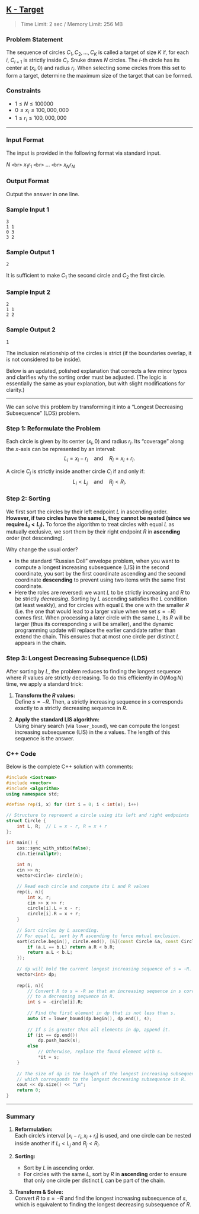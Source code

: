## [K - Target](https://atcoder.jp/contests/tdpc/tasks/tdpc_target)

> Time Limit: 2 sec / Memory Limit: 256 MB

### Problem Statement

The sequence of circles $C_1, C_2, \dots, C_K$ is called a target of size $K$ if, for each $i$, $C_{i+1}$ is strictly inside $C_i$. Snuke draws $N$ circles. The $i$-th circle has its center at $(x_i, 0)$ and radius $r_i$. When selecting some circles from this set to form a target, determine the maximum size of the target that can be formed.

<!-- 円の列 $C_1, C_2, \dots,C_K$ は各 $i$ に対し $C_{i+1}$ が $C_i$ の strictly に内部にあるときサイズ $K$ のターゲットであるという。 すぬけ君は、円を $N$ 個描いた。$i$ 番目の円は中心が $(x_i, 0)$ であり、半径が $r_i$ である。この中から円をいくつか選んでターゲットを作るとき、ターゲットの最大サイズを求めよ。 -->

### Constraints

* $1 \le N \le 100000$
* $0 \le x_i \le 100,000,000$
* $1 \le r_i \le 100,000,000$

---

### Input Format

The input is provided in the following format via standard input.

<!-- 入力は以下の形式で標準入力から与えられる。 -->

$N$ `<br>`
$x_1r_1$ `<br>`
$\dots$ `<br>`
$x_Nr_N$

### Output Format

Output the answer in one line.

<!-- 答えを一行に出力せよ。 -->

### Sample Input 1

```
3
1 1
0 3
3 2
```

### Sample Output 1

```
2
```

It is sufficient to make $C_1$ the second circle and $C_2$ the first circle.

<!-- $C_1$ を二番目の円、$C_2$ を一番目の円とすればよい。 -->

### Sample Input 2

```
2
1 1
2 2
```

### Sample Output 2

```
1
```

The inclusion relationship of the circles is strict (if the boundaries overlap, it is not considered to be inside).

<!-- 円の包含関係は strict である (境界が重なっている場合は内部とはみなさない)。 -->
Below is an updated, polished explanation that corrects a few minor typos and clarifies why the sorting order must be adjusted. (The logic is essentially the same as your explanation, but with slight modifications for clarity.)

---

We can solve this problem by transforming it into a “Longest Decreasing Subsequence” (LDS) problem.

### Step 1: Reformulate the Problem

Each circle is given by its center $(x_i, 0)$ and radius $r_i$. Its “coverage” along the $x$-axis can be represented by an interval:
$$L_i = x_i - r_i \quad \text{and} \quad R_i = x_i + r_i.$$

A circle $C_j$ is strictly inside another circle $C_i$ if and only if:
$$L_i < L_j \quad \text{and} \quad R_j < R_i.$$

### Step 2: Sorting

We first sort the circles by their left endpoint $L$ in ascending order. **However, if two circles have the same $L$, they cannot be nested (since we require $L_i < L_j$).** To force the algorithm to treat circles with equal $L$ as mutually exclusive, we sort them by their right endpoint $R$ in **ascending** order (not descending). 

Why change the usual order?  
- In the standard “Russian Doll” envelope problem, when you want to compute a longest increasing subsequence (LIS) in the second coordinate, you sort by the first coordinate ascending and the second coordinate **descending** to prevent using two items with the same first coordinate.  
- Here the roles are reversed: we want $L$ to be strictly increasing and $R$ to be strictly *decreasing*. Sorting by $L$ ascending satisfies the $L$ condition (at least weakly), and for circles with equal $L$ the one with the smaller $R$ (i.e. the one that would lead to a larger value when we set $s = -R$) comes first. When processing a later circle with the same $L$, its $R$ will be larger (thus its corresponding $s$ will be smaller), and the dynamic programming update will replace the earlier candidate rather than extend the chain. This ensures that at most one circle per distinct $L$ appears in the chain.

### Step 3: Longest Decreasing Subsequence (LDS)

After sorting by $L$, the problem reduces to finding the longest sequence where $R$ values are strictly decreasing. To do this efficiently in $O(N \log N)$ time, we apply a standard trick:

1. **Transform the $R$ values:**  
   Define $s = -R$. Then, a strictly increasing sequence in $s$ corresponds exactly to a strictly decreasing sequence in $R$.

2. **Apply the standard LIS algorithm:**  
   Using binary search (via `lower_bound`), we can compute the longest increasing subsequence (LIS) in the $s$ values. The length of this sequence is the answer.

### C++ Code

Below is the complete C++ solution with comments:

```cpp
#include <iostream>
#include <vector>
#include <algorithm>
using namespace std;

#define rep(i, x) for (int i = 0; i < int(x); i++)

// Structure to represent a circle using its left and right endpoints
struct Circle { 
    int L, R;  // L = x - r, R = x + r
};

int main() {
    ios::sync_with_stdio(false);
    cin.tie(nullptr);
    
    int n;
    cin >> n;
    vector<Circle> circle(n);

    // Read each circle and compute its L and R values
    rep(i, n){
        int x, r;
        cin >> x >> r;
        circle[i].L = x - r;
        circle[i].R = x + r;
    }
    
    // Sort circles by L ascending.
    // For equal L, sort by R ascending to force mutual exclusion.
    sort(circle.begin(), circle.end(), [&](const Circle &a, const Circle &b){
        if (a.L == b.L) return a.R < b.R;
        return a.L < b.L;
    });
    
    // dp will hold the current longest increasing sequence of s = -R.
    vector<int> dp;
    
    rep(i, n){
        // Convert R to s = -R so that an increasing sequence in s corresponds
        // to a decreasing sequence in R.
        int s = -circle[i].R;
        
        // Find the first element in dp that is not less than s.
        auto it = lower_bound(dp.begin(), dp.end(), s);
        
        // If s is greater than all elements in dp, append it.
        if (it == dp.end()) 
            dp.push_back(s);
        else 
            // Otherwise, replace the found element with s.
            *it = s;
    }
    
    // The size of dp is the length of the longest increasing subsequence in s,
    // which corresponds to the longest decreasing subsequence in R.
    cout << dp.size() << "\n";
    return 0;
}
```

---

### Summary

1. **Reformulation:**  
   Each circle’s interval $[x_i - r_i, x_i + r_i]$ is used, and one circle can be nested inside another if $L_i < L_j$ and $R_j < R_i$.

2. **Sorting:**  
   - Sort by $L$ in ascending order.  
   - For circles with the same $L$, sort by $R$ in **ascending** order to ensure that only one circle per distinct $L$ can be part of the chain.

3. **Transform & Solve:**  
   Convert $R$ to $s = -R$ and find the longest increasing subsequence of $s$, which is equivalent to finding the longest decreasing subsequence of $R$.
